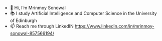 - 👋 Hi, I’m Mrinmoy Sonowal
- 📚 I study Artificial Intelligence and Computer Science in the University of Edinburgh 
- 📫 Reach me through LinkedIN https://www.linkedin.com/in/mrinmoy-sonowal-857566194/

